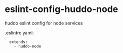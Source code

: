 # eslint-config-huddo-node
huddo eslint config for node services

.eslintrc.yaml:

```
  extends:
    - huddo-node
```
